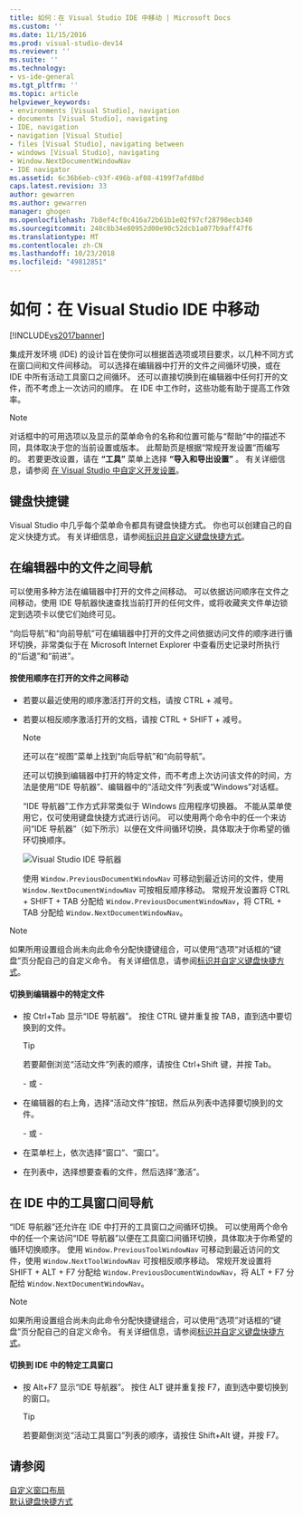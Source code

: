 ```yaml
---
title: 如何：在 Visual Studio IDE 中移动 | Microsoft Docs
ms.custom: ''
ms.date: 11/15/2016
ms.prod: visual-studio-dev14
ms.reviewer: ''
ms.suite: ''
ms.technology:
- vs-ide-general
ms.tgt_pltfrm: ''
ms.topic: article
helpviewer_keywords:
- environments [Visual Studio], navigation
- documents [Visual Studio], navigating
- IDE, navigation
- navigation [Visual Studio]
- files [Visual Studio], navigating between
- windows [Visual Studio], navigating
- Window.NextDocumentWindowNav
- IDE navigator
ms.assetid: 6c36b6eb-c93f-496b-af08-4199f7afd8bd
caps.latest.revision: 33
author: gewarren
ms.author: gewarren
manager: ghogen
ms.openlocfilehash: 7b8ef4cf0c416a72b61b1e02f97cf28798ecb340
ms.sourcegitcommit: 240c8b34e80952d00e90c52dcb1a077b9aff47f6
ms.translationtype: MT
ms.contentlocale: zh-CN
ms.lasthandoff: 10/23/2018
ms.locfileid: "49812851"
---
```

# <a name="how-to-move-around-in-the-visual-studio-ide"></a>如何：在 Visual Studio IDE 中移动
[!INCLUDE[vs2017banner](../includes/vs2017banner.md)]

集成开发环境 (IDE) 的设计旨在使你可以根据首选项或项目要求，以几种不同方式在窗口间和文件间移动。 可以选择在编辑器中打开的文件之间循环切换，或在 IDE 中所有活动工具窗口之间循环。 还可以直接切换到在编辑器中任何打开的文件，而不考虑上一次访问的顺序。 在 IDE 中工作时，这些功能有助于提高工作效率。  
  
> [!NOTE]
>  对话框中的可用选项以及显示的菜单命令的名称和位置可能与“帮助”中的描述不同，具体取决于您的当前设置或版本。 此帮助页是根据“常规开发设置”而编写的。 若要更改设置，请在 **“工具”** 菜单上选择 **“导入和导出设置”** 。 有关详细信息，请参阅 [在 Visual Studio 中自定义开发设置](http://msdn.microsoft.com/en-us/22c4debb-4e31-47a8-8f19-16f328d7dcd3)。  
  
## <a name="keyboard-shortcuts"></a>键盘快捷键  
 Visual Studio 中几乎每个菜单命令都具有键盘快捷方式。 你也可以创建自己的自定义快捷方式。 有关详细信息，请参阅[标识并自定义键盘快捷方式](../ide/identifying-and-customizing-keyboard-shortcuts-in-visual-studio.md)。  
  
## <a name="navigating-among-files-in-the-editor"></a>在编辑器中的文件之间导航  
 可以使用多种方法在编辑器中打开的文件之间移动。 可以依据访问顺序在文件之间移动，使用 IDE 导航器快速查找当前打开的任何文件，或将收藏夹文件单边锁定到选项卡以使它们始终可见。  
  
 “向后导航”和“向前导航”可在编辑器中打开的文件之间依据访问文件的顺序进行循环切换，非常类似于在 Microsoft Internet Explorer 中查看历史记录时所执行的“后退”和“前进”。  
  
#### <a name="to-move-through-open-files-in-order-of-use"></a>按使用顺序在打开的文件之间移动  
  
- 若要以最近使用的顺序激活打开的文档，请按 CTRL + 减号。  
  
- 若要以相反顺序激活打开的文档，请按 CTRL + SHIFT + 减号。  
  
  > [!NOTE]
  >  还可以在“视图”菜单上找到“向后导航”和“向前导航”。  
  
  还可以切换到编辑器中打开的特定文件，而不考虑上次访问该文件的时间，方法是使用“IDE 导航器”、编辑器中的“活动文件”列表或“Windows”对话框。  
  
  “IDE 导航器”工作方式非常类似于 Windows 应用程序切换器。 不能从菜单使用它，仅可使用键盘快捷方式进行访问。 可以使用两个命令中的任一个来访问“IDE 导航器”（如下所示）以便在文件间循环切换，具体取决于你希望的循环切换顺序。  
  
  ![Visual Studio IDE 导航器](../ide/media/vs2015-ide-navigator.png "VS2015_IDE_Navigator")  
  
  使用 `Window.PreviousDocumentWindowNav` 可移动到最近访问的文件，使用 `Window.NextDocumentWindowNav` 可按相反顺序移动。 常规开发设置将 CTRL + SHIFT + TAB 分配给 `Window.PreviousDocumentWindowNav`，将 CTRL + TAB 分配给 `Window.NextDocumentWindowNav`。  
  
> [!NOTE]
>  如果所用设置组合尚未向此命令分配快捷键组合，可以使用“选项”对话框的“键盘”页分配自己的自定义命令。 有关详细信息，请参阅[标识并自定义键盘快捷方式](../ide/identifying-and-customizing-keyboard-shortcuts-in-visual-studio.md)。  
  
#### <a name="to-switch-to-specific-files-in-the-editor"></a>切换到编辑器中的特定文件  
  
-   按 Ctrl+Tab 显示“IDE 导航器”。 按住 CTRL 键并重复按 TAB，直到选中要切换到的文件。  
  
    > [!TIP]
    >  若要颠倒浏览“活动文件”列表的顺序，请按住 Ctrl+Shift 键，并按 Tab。  
  
     \- 或 -  
  
-   在编辑器的右上角，选择“活动文件”按钮，然后从列表中选择要切换到的文件。  
  
     \- 或 -  
  
-   在菜单栏上，依次选择“窗口”、“窗口”。  
  
-   在列表中，选择想要查看的文件，然后选择“激活”。  
  
## <a name="navigating-among-tool-windows-in-the-ide"></a>在 IDE 中的工具窗口间导航  
 “IDE 导航器”还允许在 IDE 中打开的工具窗口之间循环切换。 可以使用两个命令中的任一个来访问“IDE 导航器”以便在工具窗口间循环切换，具体取决于你希望的循环切换顺序。 使用 `Window.PreviousToolWindowNav` 可移动到最近访问的文件，使用 `Window.NextToolWindowNav` 可按相反顺序移动。 常规开发设置将 SHIFT + ALT + F7 分配给 `Window.PreviousDocumentWindowNav`，将 ALT + F7 分配给 `Window.NextDocumentWindowNav`。  
  
> [!NOTE]
>  如果所用设置组合尚未向此命令分配快捷键组合，可以使用“选项”对话框的“键盘”页分配自己的自定义命令。 有关详细信息，请参阅[标识并自定义键盘快捷方式](../ide/identifying-and-customizing-keyboard-shortcuts-in-visual-studio.md)。  
  
#### <a name="to-switch-to-a-specific-tool-window-in-the-ide"></a>切换到 IDE 中的特定工具窗口  
  
-   按 Alt+F7 显示“IDE 导航器”。 按住 ALT 键并重复按 F7，直到选中要切换到的窗口。  
  
    > [!TIP]
    >  若要颠倒浏览“活动工具窗口”列表的顺序，请按住 Shift+Alt 键，并按 F7。  
  
## <a name="see-also"></a>请参阅  
 [自定义窗口布局](../ide/customizing-window-layouts-in-visual-studio.md)   
 [默认键盘快捷方式](../ide/default-keyboard-shortcuts-in-visual-studio.md)





